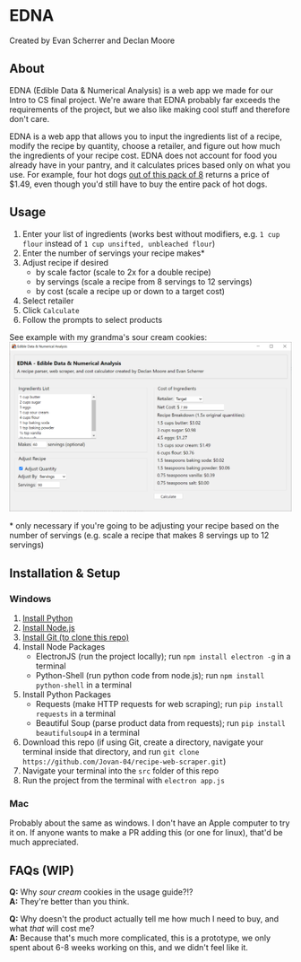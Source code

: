 # EDNA
Created by Evan Scherrer and Declan Moore


## About 
EDNA (Edible Data & Numerical Analysis) is a web app we made for our Intro to CS final project. We're aware that EDNA probably far exceeds the requirements of the project, but we also like making cool stuff and therefore don't care. 

EDNA is a web app that allows you to input the ingredients list of a recipe, modify the recipe by quantity, choose a retailer, and figure out how much the ingredients of your recipe cost. EDNA does not account for food you already have in your pantry, and it calculates prices based only on what you use. For example, four hot dogs [out of this pack of 8](https://www.target.com/p/-/A-12959588) returns a price of $1.49, even though you'd still have to buy the entire pack of hot dogs.


## Usage 
1. Enter your list of ingredients (works best without modifiers, e.g. `1 cup flour` instead of `1 cup unsifted, unbleached flour`)  
2. Enter the number of servings your recipe makes*  
3. Adjust recipe if desired  
    - by scale factor (scale to 2x for a double recipe)  
    - by servings (scale a recipe from 8 servings to 12 servings)  
    - by cost (scale a recipe up or down to a target cost)  
4. Select retailer  
5. Click `Calculate`  
6. Follow the prompts to select products  

See example with my grandma's sour cream cookies:  
![EDNA With Grandma's Sour Cream Cookies](/assets/ednaDemo.PNG)

\* only necessary if you're going to be adjusting your recipe based on the number of servings (e.g. scale a recipe that makes 8 servings up to 12 servings)


## Installation & Setup
### Windows
1. [Install Python](https://www.python.org/downloads/)  
2. [Install Node.js](https://nodejs.org/en/download)  
3. [Install Git (to clone this repo)](https://git-scm.com/book/en/v2/Getting-Started-Installing-Git)  
4. Install Node Packages  
    - ElectronJS (run the project locally); run `npm install electron -g` in a terminal  
    - Python-Shell (run python code from node.js); run `npm install python-shell` in a terminal  
5. Install Python Packages  
    - Requests (make HTTP requests for web scraping); run `pip install requests` in a terminal  
    - Beautiful Soup (parse product data from requests); run `pip install beautifulsoup4` in a terminal  
6. Download this repo (if using Git, create a directory, navigate your terminal inside that directory, and run `git clone https://github.com/Jovan-04/recipe-web-scraper.git`)  
7. Navigate your terminal into the `src` folder of this repo  
8. Run the project from the terminal with `electron app.js`  

### Mac
Probably about the same as windows. I don't have an Apple computer to try it on. If anyone wants to make a PR adding this (or one for linux), that'd be much appreciated. 


## FAQs (WIP)
**Q:** Why *sour cream* cookies in the usage guide?!?  
**A:** They're better than you think.  

**Q:** Why doesn't the product actually tell me how much I need to buy, and what *that* will cost me?  
**A:** Because that's much more complicated, this is a prototype, we only spent about 6-8 weeks working on this, and we didn't feel like it.  